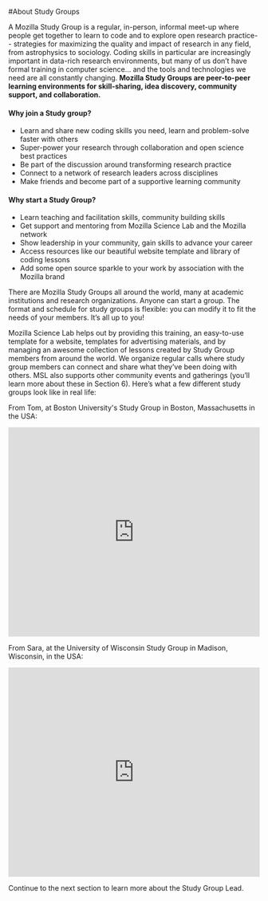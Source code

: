 #About Study Groups

A Mozilla Study Group is a regular, in-person, informal meet-up where people get together to learn to code and to explore open research practice-- strategies for maximizing the quality and impact of research in any field, from astrophysics to sociology. Coding skills in particular are increasingly important in data-rich research environments, but many of us don’t have formal training in computer science... and the tools and technologies we need are all constantly changing. **Mozilla Study Groups are peer-to-peer learning environments for skill-sharing, idea discovery, community support, and collaboration.**


#### Why join a Study group?

* Learn and share new coding skills you need, learn and problem-solve faster with others
* Super-power your research through collaboration and open science best practices
* Be part of the discussion around transforming research practice 
* Connect to a network of research leaders across disciplines
* Make friends and  become part of a supportive learning community

#### Why start a Study Group?
* Learn teaching and facilitation skills, community building skills
* Get support and mentoring from Mozilla Science Lab and the Mozilla network
* Show leadership in your community, gain skills to advance your career
* Access resources like our beautiful website template and library of coding lessons
* Add some open source sparkle to your work by association with the Mozilla brand  

There are Mozilla Study Groups all around the world, many at academic institutions and research organizations. Anyone can start a group. The format and schedule for study groups is flexible: you can modify it to fit the needs of your members. It’s all up to you! 

Mozilla Science Lab helps out by providing this training, an easy-to-use template for a website, templates for advertising materials, and by managing an awesome collection of lessons created by Study Group members from around the world. We organize regular calls where study group members can connect and share what they’ve been doing with others. MSL also supports other community events and gatherings (you’ll learn more about these in Section 6). Here’s what a few different study groups look like in real life:


From Tom, at Boston University's Study Group in Boston, Massachusetts in the USA:

<iframe width="100%" height="420" src="https://drive.google.com/open?id=0BwcYi-F78Qw4RGxTYlp1QnphV1k" frameborder="0" allowfullscreen></iframe>
 
From Sara, at the University of Wisconsin Study Group in Madison, Wisconsin, in the USA:

<iframe width="100%" height="420" src="https://drive.google.com/open?id=0Bwlo0AMx9pqmMUpoNElwU1NTelE" frameborder="0" allowfullscreen></iframe>
    
Continue to the next section to learn more about the Study Group Lead.
